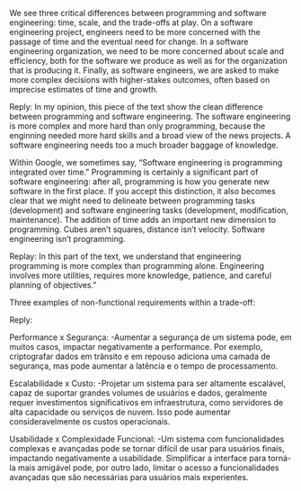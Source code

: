 We see three critical differences between programming and software engineering: time, scale, and the trade-offs at play. On a software engineering project, engineers need to be more concerned with the passage of time and the eventual need for change. In a software engineering organization, we need to be more concerned about scale and efficiency, both for the software we produce as well as for the organization that is producing it. Finally, as software engineers, we are asked to make more complex decisions with higher-stakes outcomes, often based on imprecise estimates of time and growth.

Reply: In my opinion, this piece of the text show the clean difference between programming and software engineering. The software engineering is more complex and more hard than only programming, because the enginning needed more hard skills and a broad view of the news projects. A software engineering needs too a much broader baggage of knowledge. 

Within Google, we sometimes say, “Software engineering is programming integrated over time.” Programming is certainly a significant part of software engineering: after all, programming is how you generate new software in the first place. If you accept this distinction, it also becomes clear that we might need to delineate between programming tasks (development) and software engineering tasks (development, modification, maintenance). The addition of time adds an important new dimension to programming. Cubes aren’t squares, distance isn’t velocity. Software engineering isn’t programming.

Replay: In this part of the text, we understand that engineering programming is more complex than programming alone. Engineering involves more utilities, requires more knowledge, patience, and careful planning of objectives."

Three examples of non-functional requirements within a trade-off:

Reply: 

Performance x Segurança:
-Aumentar a segurança de um sistema pode, em muitos casos, impactar negativamente a performance. Por exemplo, criptografar dados em trânsito e em repouso adiciona uma camada de segurança, mas pode aumentar a latência e o tempo de processamento.

Escalabilidade x Custo:
-Projetar um sistema para ser altamente escalável, capaz de suportar grandes volumes de usuários e dados, geralmente requer investimentos significativos em infraestrutura, como servidores de alta capacidade ou serviços de nuvem. Isso pode aumentar consideravelmente os custos operacionais.

Usabilidade x Complexidade Funcional:
-Um sistema com funcionalidades complexas e avançadas pode se tornar difícil de usar para usuários finais, impactando negativamente a usabilidade. Simplificar a interface para torná-la mais amigável pode, por outro lado, limitar o acesso a funcionalidades avançadas que são necessárias para usuários mais experientes.

